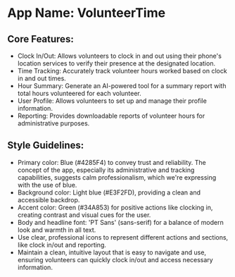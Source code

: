 # **App Name**: VolunteerTime

## Core Features:

- Clock In/Out: Allows volunteers to clock in and out using their phone's location services to verify their presence at the designated location.
- Time Tracking: Accurately track volunteer hours worked based on clock in and out times.
- Hour Summary: Generate an AI-powered tool for a summary report with total hours volunteered for each volunteer.
- User Profile: Allows volunteers to set up and manage their profile information.
- Reporting: Provides downloadable reports of volunteer hours for administrative purposes.

## Style Guidelines:

- Primary color: Blue (#4285F4) to convey trust and reliability. The concept of the app, especially its administrative and tracking capabilities, suggests calm professionalism, which we're expressing with the use of blue.
- Background color: Light blue (#E3F2FD), providing a clean and accessible backdrop.
- Accent color: Green (#34A853) for positive actions like clocking in, creating contrast and visual cues for the user.
- Body and headline font: 'PT Sans' (sans-serif) for a balance of modern look and warmth in all text.
- Use clear, professional icons to represent different actions and sections, like clock in/out and reporting.
- Maintain a clean, intuitive layout that is easy to navigate and use, ensuring volunteers can quickly clock in/out and access necessary information.
